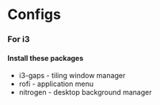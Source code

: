 # Configs

### For i3

#### Install these packages
- i3-gaps - tiling window manager
- rofi - application menu
- nitrogen - desktop background manager